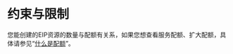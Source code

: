 # 约束与限制<a name="eip_api01_0004"></a>

您能创建的EIP资源的数量与配额有关系，如果您想查看服务配额、扩大配额，具体请参见“[什么是配额](https://support.huaweicloud.com/zh-cn/eip_faq/faq_common_0001.html)”。

